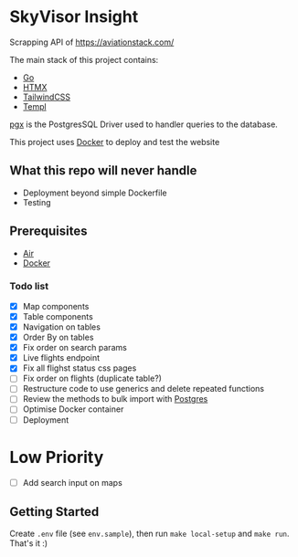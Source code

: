 # SkyVisor Insight

Scrapping API of https://aviationstack.com/

The main stack of this project contains:

- [Go](https://go.dev/)
- [HTMX](https://htmx.org/)
- [TailwindCSS](https://tailwindui.com/)
- [Templ](https://github.com/a-h/templ)

[pgx](https://github.com/jackc/pgx) is the PostgresSQL Driver used to handler queries to the database.

This project uses [Docker](https://www.docker.com/) to deploy and test the website

## What this repo will never handle

- Deployment beyond simple Dockerfile
- Testing

## Prerequisites

- [Air](https://github.com/cosmtrek/air)
- [Docker](https://docs.docker.com/get-started/)

### Todo list

- [x] Map components
- [x] Table components
- [x] Navigation on tables
- [x] Order By on tables
- [x] Fix order on search params
- [x] Live flights endpoint
- [x] Fix all flighst status css pages
- [ ] Fix order on flights (duplicate table?)
- [ ] Restructure code to use generics and delete repeated functions
- [ ] Review the methods to bulk import with [Postgres](https://www.postgresql.org/docs/current/sql-copy.html)
- [ ] Optimise Docker container
- [ ] Deployment

# Low Priority

- [ ] Add search input on maps

## Getting Started

Create `.env` file (see `env.sample`), then run `make local-setup` and `make run`. That's it :)
